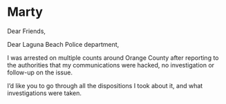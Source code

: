 # Marty

Dear Friends,

Dear Laguna Beach Police department,

I was arrested on multiple counts around Orange County after reporting to the authorities that my communications were hacked, no investigation or follow-up on the issue.

I’d like you to go through all the dispositions I took about it, and what investigations were taken.
